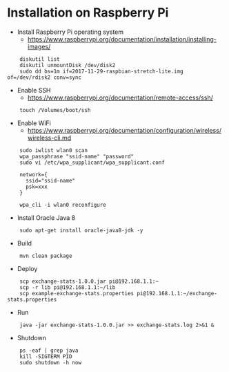 
# Installation on Raspberry Pi

*  Install Raspberry Pi operating system
    *  https://www.raspberrypi.org/documentation/installation/installing-images/
```
    diskutil list
    diskutil unmountDisk /dev/disk2
    sudo dd bs=1m if=2017-11-29-raspbian-stretch-lite.img of=/dev/rdisk2 conv=sync
```

*  Enable SSH
    *  https://www.raspberrypi.org/documentation/remote-access/ssh/
```
    touch /Volumes/boot/ssh
```

*  Enable WiFi
    *  https://www.raspberrypi.org/documentation/configuration/wireless/wireless-cli.md
```
    sudo iwlist wlan0 scan
    wpa_passphrase "ssid-name" "password"
    sudo vi /etc/wpa_supplicant/wpa_supplicant.conf
    
    network={
      ssid="ssid-name"
      psk=xxx
    }
    
    wpa_cli -i wlan0 reconfigure
```

*  Install Oracle Java 8
```
    sudo apt-get install oracle-java8-jdk -y
```

*  Build
```
    mvn clean package
```

*  Deploy
```
    scp exchange-stats-1.0.0.jar pi@192.168.1.1:~
    scp -r lib pi@192.168.1.1:~/lib
    scp example-exchange-stats.properties pi@192.168.1.1:~/exchange-stats.properties
```

*  Run
```
    java -jar exchange-stats-1.0.0.jar >> exchange-stats.log 2>&1 &
```

*  Shutdown
```
    ps -eaf | grep java
    kill -SIGTERM PID
    sudo shutdown -h now
```
